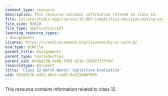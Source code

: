 ```yaml
---
content_type: resource
description: This resource contains information related to class 12.
file: /ol-ocw-studio-app/courses/15-067-competitive-decision-making-and-negotiation-spring-2011/92a50176ed22ddcbca038e221d86f965_MIT15_067S11_Cl12_W_W_S_E.pdf
file_size: 93610
file_type: application/pdf
learning_resource_types:
- Assignments
license: https://creativecommons.org/licenses/by-nc-sa/4.0/
ocw_type: OCWFile
parent_title: Assignments
parent_type: CourseSection
parent_uid: 0ebbd238-3ebb-f9f8-921b-159023f2ff9d
resourcetype: Document
title: 'Class 12 Welsh Water: Subjective Evaluation'
uid: 92a50176-ed22-ddcb-ca03-8e221d86f965
---
```

This resource contains information related to class 12.